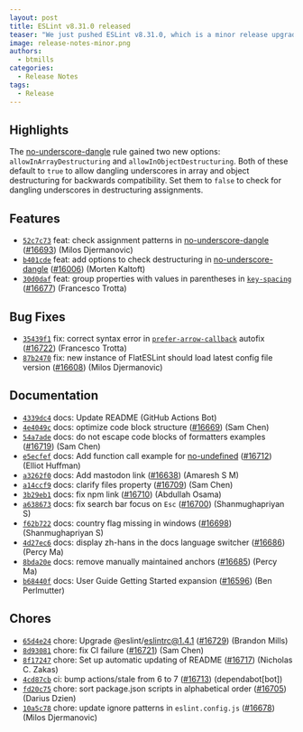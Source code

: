```yaml
---
layout: post
title: ESLint v8.31.0 released
teaser: "We just pushed ESLint v8.31.0, which is a minor release upgrade of ESLint. This release adds some new features and fixes several bugs found in the previous release."
image: release-notes-minor.png
authors:
  - btmills
categories:
  - Release Notes
tags:
  - Release
---
```


## Highlights

The [no-underscore-dangle](/docs/rules/no-underscore-dangle#options) rule gained two new options: `allowInArrayDestructuring` and `allowInObjectDestructuring`. Both of these default to `true` to allow dangling underscores in array and object destructuring for backwards compatibility. Set them to `false` to check for dangling underscores in destructuring assignments.

## Features


* [`52c7c73`](https://github.com/eslint/eslint/commit/52c7c73c052e1ec2528c6b4af78181bc30cf8cdd) feat: check assignment patterns in [no-underscore-dangle](/docs/rules/no-underscore-dangle) ([#16693](https://github.com/eslint/eslint/issues/16693)) (Milos Djermanovic)
* [`b401cde`](https://github.com/eslint/eslint/commit/b401cde47d44746ff91b8feced3fb3a4e32c0e12) feat: add options to check destructuring in [no-underscore-dangle](/docs/rules/no-underscore-dangle) ([#16006](https://github.com/eslint/eslint/issues/16006)) (Morten Kaltoft)
* [`30d0daf`](https://github.com/eslint/eslint/commit/30d0daf55e85a412995f6d69f47cab3fb591f2c3) feat: group properties with values in parentheses in [`key-spacing`](/docs/rules/key-spacing) ([#16677](https://github.com/eslint/eslint/issues/16677)) (Francesco Trotta)






## Bug Fixes


* [`35439f1`](https://github.com/eslint/eslint/commit/35439f1572e1a8888f7feb6c5e51a15b5582495d) fix: correct syntax error in [`prefer-arrow-callback`](/docs/rules/prefer-arrow-callback) autofix ([#16722](https://github.com/eslint/eslint/issues/16722)) (Francesco Trotta)
* [`87b2470`](https://github.com/eslint/eslint/commit/87b247058ed520061fe1a146b7f0e7072a94990d) fix: new instance of FlatESLint should load latest config file version ([#16608](https://github.com/eslint/eslint/issues/16608)) (Milos Djermanovic)




## Documentation


* [`4339dc4`](https://github.com/eslint/eslint/commit/4339dc462d78888fe2e10acdfacd6f57245ce6ae) docs: Update README (GitHub Actions Bot)
* [`4e4049c`](https://github.com/eslint/eslint/commit/4e4049c5fa355b2091afc8948690fcd7b1c1e6df) docs: optimize code block structure ([#16669](https://github.com/eslint/eslint/issues/16669)) (Sam Chen)
* [`54a7ade`](https://github.com/eslint/eslint/commit/54a7ade5d8e6f59554afeb9202ba6143f8afdf57) docs: do not escape code blocks of formatters examples ([#16719](https://github.com/eslint/eslint/issues/16719)) (Sam Chen)
* [`e5ecfef`](https://github.com/eslint/eslint/commit/e5ecfefa1c952195a3a8371f5953cc655d844079) docs: Add function call example for [no-undefined](/docs/rules/no-undefined) ([#16712](https://github.com/eslint/eslint/issues/16712)) (Elliot Huffman)
* [`a3262f0`](https://github.com/eslint/eslint/commit/a3262f0a6305d2a721fac137a60c62c019b26aa4) docs: Add mastodon link ([#16638](https://github.com/eslint/eslint/issues/16638)) (Amaresh  S M)
* [`a14ccf9`](https://github.com/eslint/eslint/commit/a14ccf91af1122e419710f58ef494980fc4894b3) docs: clarify files property ([#16709](https://github.com/eslint/eslint/issues/16709)) (Sam Chen)
* [`3b29eb1`](https://github.com/eslint/eslint/commit/3b29eb14e00182614c986d8498b483a9917976e7) docs: fix npm link ([#16710](https://github.com/eslint/eslint/issues/16710)) (Abdullah Osama)
* [`a638673`](https://github.com/eslint/eslint/commit/a638673ee6e94344c46d12dfc988adeb3783f817) docs: fix search bar focus on `Esc` ([#16700](https://github.com/eslint/eslint/issues/16700)) (Shanmughapriyan S)
* [`f62b722`](https://github.com/eslint/eslint/commit/f62b722251858a5dfb157591910edbaaeb4a966f) docs: country flag missing in windows ([#16698](https://github.com/eslint/eslint/issues/16698)) (Shanmughapriyan S)
* [`4d27ec6`](https://github.com/eslint/eslint/commit/4d27ec6019847afabeebf592dddc014e9220057c) docs: display zh-hans in the docs language switcher ([#16686](https://github.com/eslint/eslint/issues/16686)) (Percy Ma)
* [`8bda20e`](https://github.com/eslint/eslint/commit/8bda20e8276c6ba17d31842fcdd63ba65476fbbd) docs: remove manually maintained anchors ([#16685](https://github.com/eslint/eslint/issues/16685)) (Percy Ma)
* [`b68440f`](https://github.com/eslint/eslint/commit/b68440ff2b8322fc00373792701169205c94ed94) docs: User Guide Getting Started expansion ([#16596](https://github.com/eslint/eslint/issues/16596)) (Ben Perlmutter)








## Chores


* [`65d4e24`](https://github.com/eslint/eslint/commit/65d4e24c36367cd63f0eba7371820e0e81dae7aa) chore: Upgrade @eslint/eslintrc@1.4.1 ([#16729](https://github.com/eslint/eslint/issues/16729)) (Brandon Mills)
* [`8d93081`](https://github.com/eslint/eslint/commit/8d93081a717f6e8b8cb60c3075cc1d7e4e655e6b) chore: fix CI failure ([#16721](https://github.com/eslint/eslint/issues/16721)) (Sam Chen)
* [`8f17247`](https://github.com/eslint/eslint/commit/8f17247a93240ff8a08980d8e06352e4ff4e8fe3) chore: Set up automatic updating of README ([#16717](https://github.com/eslint/eslint/issues/16717)) (Nicholas C. Zakas)
* [`4cd87cb`](https://github.com/eslint/eslint/commit/4cd87cb3c52412277577ba00c4fbb1aec36acc8c) ci: bump actions/stale from 6 to 7 ([#16713](https://github.com/eslint/eslint/issues/16713)) (dependabot[bot])
* [`fd20c75`](https://github.com/eslint/eslint/commit/fd20c75b1059c54d598c0abaf63e7d7a80f04f32) chore: sort package.json scripts in alphabetical order ([#16705](https://github.com/eslint/eslint/issues/16705)) (Darius Dzien)
* [`10a5c78`](https://github.com/eslint/eslint/commit/10a5c7839370219c79f44d4206cbd7c28a72bad5) chore: update ignore patterns in `eslint.config.js` ([#16678](https://github.com/eslint/eslint/issues/16678)) (Milos Djermanovic)
